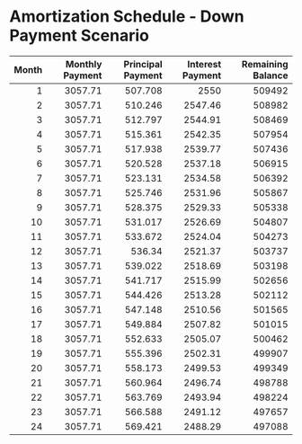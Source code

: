# Amortization Schedule - Down Payment Scenario

|   Month |   Monthly Payment |   Principal Payment |   Interest Payment |   Remaining Balance |
|--------:|------------------:|--------------------:|-------------------:|--------------------:|
|       1 |           3057.71 |             507.708 |            2550    |              509492 |
|       2 |           3057.71 |             510.246 |            2547.46 |              508982 |
|       3 |           3057.71 |             512.797 |            2544.91 |              508469 |
|       4 |           3057.71 |             515.361 |            2542.35 |              507954 |
|       5 |           3057.71 |             517.938 |            2539.77 |              507436 |
|       6 |           3057.71 |             520.528 |            2537.18 |              506915 |
|       7 |           3057.71 |             523.131 |            2534.58 |              506392 |
|       8 |           3057.71 |             525.746 |            2531.96 |              505867 |
|       9 |           3057.71 |             528.375 |            2529.33 |              505338 |
|      10 |           3057.71 |             531.017 |            2526.69 |              504807 |
|      11 |           3057.71 |             533.672 |            2524.04 |              504273 |
|      12 |           3057.71 |             536.34  |            2521.37 |              503737 |
|      13 |           3057.71 |             539.022 |            2518.69 |              503198 |
|      14 |           3057.71 |             541.717 |            2515.99 |              502656 |
|      15 |           3057.71 |             544.426 |            2513.28 |              502112 |
|      16 |           3057.71 |             547.148 |            2510.56 |              501565 |
|      17 |           3057.71 |             549.884 |            2507.82 |              501015 |
|      18 |           3057.71 |             552.633 |            2505.07 |              500462 |
|      19 |           3057.71 |             555.396 |            2502.31 |              499907 |
|      20 |           3057.71 |             558.173 |            2499.53 |              499349 |
|      21 |           3057.71 |             560.964 |            2496.74 |              498788 |
|      22 |           3057.71 |             563.769 |            2493.94 |              498224 |
|      23 |           3057.71 |             566.588 |            2491.12 |              497657 |
|      24 |           3057.71 |             569.421 |            2488.29 |              497088 |